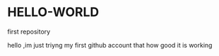 # HELLO-WORLD
first repository

hello ,im just triyng my first github account that how good it is working 
